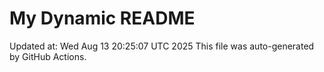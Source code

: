 # My Dynamic README
Updated at: Wed Aug 13 20:25:07 UTC 2025
This file was auto-generated by GitHub Actions.

